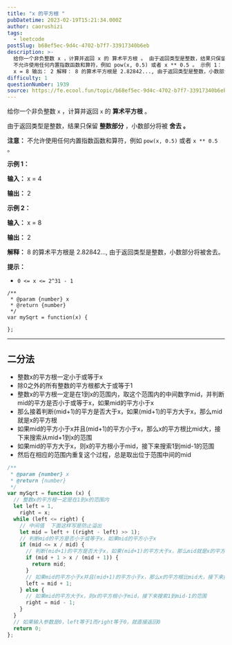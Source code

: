 ```yaml
---
title: "x 的平方根 "
pubDatetime: 2023-02-19T15:21:34.000Z
author: caorushizi
tags:
  - leetcode
postSlug: b68ef5ec-9d4c-4702-b7f7-33917340b6eb
description: >-
  给你一个非负整数 x ，计算并返回 x 的 算术平方根 。 由于返回类型是整数，结果只保留 整数部分 ，小数部分将被 舍去 。 注意：
  不允许使用任何内置指数函数和算符，例如 pow(x, 0.5) 或者 x ** 0.5 。 示例 1： 输入： x = 4 输出： 2 示例 2： 输入：
  x = 8 输出： 2 解释： 8 的算术平方根是 2.82842..., 由于返回类型是整数，小数部分将被
difficulty: 1
questionNumber: 1939
source: https://fe.ecool.fun/topic/b68ef5ec-9d4c-4702-b7f7-33917340b6eb
---
```


给你一个非负整数 `x` ，计算并返回 `x` 的 **算术平方根** 。

由于返回类型是整数，结果只保留 **整数部分** ，小数部分将被 **舍去 。**

**注意：** 不允许使用任何内置指数函数和算符，例如 `pow(x, 0.5)` 或者 `x ** 0.5` 。

**示例 1：**

**输入：** x = 4

**输出：** 2

**示例 2：**

**输入：** x = 8

**输出：** 2

**解释：** 8 的算术平方根是 2.82842..., 由于返回类型是整数，小数部分将被舍去。

**提示：**

- `0 <= x <= 2^31 - 1`

```
/**
 * @param {number} x
 * @return {number}
 */
var mySqrt = function(x) {

};
```

---

## 二分法

- 整数x的平方根一定小于或等于x
- 除0之外的所有整数的平方根都大于或等于1
- 整数x的平方根一定是在1到x的范围内，取这个范围内的中间数字mid，并判断mid的平方是否小于或等于x，如果mid的平方小于x
- 那么接着判断(mid+1)的平方是否大于x，如果(mid+1)的平方大于x，那么mid就是x的平方根
- 如果mid的平方小于x并且(mid+1)的平方小于x，那么x的平方根比mid大，接下来搜索从mid+1到x的范围
- 如果mid的平方大于x，则x的平方根小于mid，接下来搜索1到mid-1的范围
- 然后在相应的范围内重复这个过程，总是取出位于范围中间的mid

```js
/**
 * @param {number} x
 * @return {number}
 */
var mySqrt = function (x) {
  // 整数x的平方根一定是在1到x的范围内
  let left = 1,
    right = x;
  while (left <= right) {
    // 中间值  下面这样写是防止溢出
    let mid = left + ((right - left) >> 1);
    // 判断mid的平方是否小于或等于x，如果mid的平方小于x
    if (mid <= x / mid) {
      // 判断(mid+1)的平方是否大于x，如果(mid+1)的平方大于x，那么mid就是x的平方根
      if (mid + 1 > x / (mid + 1)) {
        return mid;
      }
      // 如果mid的平方小于x并且(mid+1)的平方小于x，那么x的平方根比mid大，接下来搜索从mid+1到x的范围
      left = mid + 1;
    } else {
      // 如果mid的平方大于x，则x的平方根小于mid，接下来搜索1到mid-1的范围
      right = mid - 1;
    }
  }
  // 如果输入参数是0，left等于1而right等于0，就直接返回0
  return 0;
};
```
